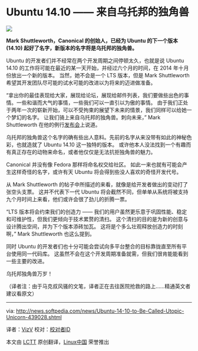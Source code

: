 Ubuntu 14.10 —— 来自乌托邦的独角兽
================================================================================
![](http://i1-news.softpedia-static.com/images/news2/Ubuntu-14-10-to-Be-Called-Utopic-Unicorn-439028-2.jpg)

**Mark Shuttleworth，Canonical 的创始人，已经为 Ubuntu 的下一个版本 (14.10) 起好了名字，新版本的名字将是乌托邦的独角兽。**

Ubuntu 的开发者们并不经常在两个开发周期之间停顿太久，也就是说 Ubuntu 14.10 的工作将可能在最近的某一天开始，并经过六个月的时间，在 2014 年十月份放出一个新的版本。
当然，她不会是一个 LTS 版本，但是 Mark Shuttleworth 希望其开发团队尽可能的试水可能的改进以为将来的迈进做准备。

“拿出你的最佳表现给大家，展现给论坛，展现给邮件列表，我们要做些出色的事情。一些和谐而大气的事情，一些我们可以一直引以为傲的事情。
由于我们正处于两年一次的崭新开始，可以不受拘束的展望下未来的情景，我们同样可以给她一个梦幻的名字。
让我们骑上来自乌托邦的独角兽。刺向未来，” Mark Shuttleworth 在他的例行[发布会][1]上说道。

乌托邦的独角兽这个名字的确有些出人意料。先前的名字从来没带有如此的神秘色彩，也就造就了 Ubuntu 14.10 这一独特的版本。
或许他本人没法找到一个有趣而有真正存在的动物来命名，或者他仅仅是无法抗拒独角兽的魅力。

Canonical 并没有像 Fedora 那样将命名权交给社区。
如此一来也就有可能会产生这样奇怪的名字，或许有天 Ubuntu 将会得到些没人喜欢的奇怪开发代号。

从 Mark Shuttleworth 的帖子中所描述的来看，就像是给开发者做出的变动打了张空头支票。
这并不代表下一代 Ubuntu 将会截然不同，但单单从系统将被支持九个月时间上来看，他们或许会很了劲儿的折腾一票。

“LTS 版本将会约束我们的创造力 —— 我们的用户虽然更乐意于巩固性能、稳定和可维护性，但我们更倾向于技术累赘的清扫。
这个清扫的目的是为新的创意与设计腾出空间，并为下个版本添砖加瓦。
这将是个多么壮观释放创造力的时刻啊，” Mark Shuttleworth 也这么提到。

同时 Ubuntu 的开发者们也十分可能会尝试向多平台整合的目标靠拢直至所有平台使用同一代码库。
这虽然不会在这个开发周期准备就需，但我们很肯能能看到一些主要的改进。

乌托邦独角兽万岁！

（译者注：由于马克叔风骚的文笔，译者正在去往医院抢救的路上……精通英文者建议看原文）

--------------------------------------------------------------------------------

via: http://news.softpedia.com/news/Ubuntu-14-10-to-Be-Called-Utopic-Unicorn-439028.shtml

译者：[VizV](https://github.com/VizV) 校对：[校对者ID](https://github.com/校对者ID)

本文由 [LCTT](https://github.com/LCTT/TranslateProject) 原创翻译，[Linux中国](http://linux.cn/) 荣誉推出

[1]:http://www.markshuttleworth.com/archives/1363
